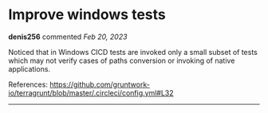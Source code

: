 # Improve windows tests

**denis256** commented *Feb 20, 2023*

Noticed that in Windows CICD tests are invoked only a small subset of tests which may not verify cases of paths conversion or invoking of native applications.

References:
https://github.com/gruntwork-io/terragrunt/blob/master/.circleci/config.yml#L32
<br />
***


